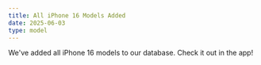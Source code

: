 ```yaml
---
title: All iPhone 16 Models Added
date: 2025-06-03
type: model
---
```


We've added all iPhone 16 models to our database. Check it out in the app!

